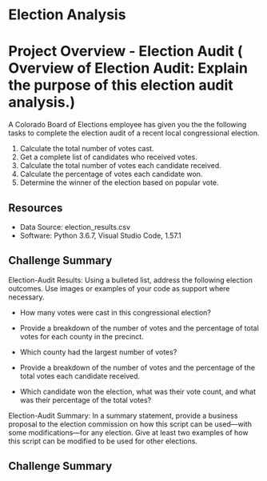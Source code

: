 # Election Analysis

# Project Overview - Election Audit ( Overview of Election Audit: Explain the purpose of this election audit analysis.)
A Colorado Board of Elections employee has given you the the following tasks to complete the election audit of a recent local congressional election.

1.  Calculate the total number of votes cast.
2.  Get a complete list of candidates who received votes.
3.  Calculate the total number of votes each candidate received.
4.  Calculate the percentage of votes each candidate won.
5.  Determine the winner of the election based on popular vote.

## Resources
-  Data Source: election_results.csv
-  Software:  Python 3.6.7, Visual Studio Code, 1.57.1


## Challenge Summary


Election-Audit Results: Using a bulleted list, address the following election outcomes. Use images or examples of your code as support where necessary.

-  How many votes were cast in this congressional election?


-  Provide a breakdown of the number of votes and the percentage of total votes for each county in the precinct.


-  Which county had the largest number of votes?


-  Provide a breakdown of the number of votes and the percentage of the total votes each candidate received.


-  Which candidate won the election, what was their vote count, and what was their percentage of the total votes?




Election-Audit Summary: In a summary statement, provide a business proposal to the election commission on how this script can be used—with some modifications—for any election. Give at least two examples of how this script can be modified to be used for other elections.








## Challenge Summary
